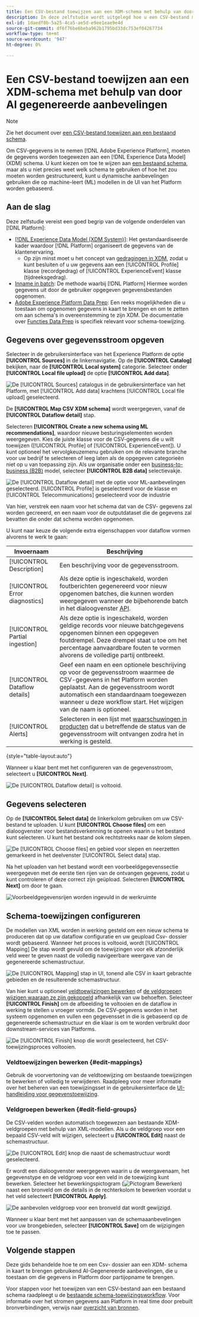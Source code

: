 ```yaml
---
title: Een CSV-bestand toewijzen aan een XDM-schema met behulp van door AI gegenereerde Recommendations
description: In deze zelfstudie wordt uitgelegd hoe u een CSV-bestand met behulp van door AI gegenereerde aanbevelingen kunt toewijzen aan een XDM-schema.
exl-id: 1daedf0b-5a25-4ca5-ae5d-e9ee1eae9e4d
source-git-commit: df6f76be6beba962b1795bd33dc753ef04267734
workflow-type: tm+mt
source-wordcount: '947'
ht-degree: 0%

---
```


# Een CSV-bestand toewijzen aan een XDM-schema met behulp van door AI gegenereerde aanbevelingen

>[!NOTE]
>
>Zie het document over [een CSV-bestand toewijzen aan een bestaand schema](./existing-schema.md).

Om CSV-gegevens in te nemen [!DNL Adobe Experience Platform], moeten de gegevens worden toegewezen aan een [!DNL Experience Data Model] (XDM) schema. U kunt kiezen om toe te wijzen aan [een bestaand schema](./existing-schema.md), maar als u niet precies weet welk schema te gebruiken of hoe het zou moeten worden gestructureerd, kunt u dynamische aanbevelingen gebruiken die op machine-leert (ML) modellen in de UI van het Platform worden gebaseerd.

## Aan de slag

Deze zelfstudie vereist een goed begrip van de volgende onderdelen van [!DNL Platform]:

* [[!DNL Experience Data Model (XDM System)]](../../../xdm/home.md): Het gestandaardiseerde kader waardoor [!DNL Platform] organiseert de gegevens van de klantenervaring.
   * Op zijn minst moet u het concept van [gedragingen in XDM](../../../xdm/home.md#data-behaviors), zodat u kunt besluiten of u uw gegevens aan een [!UICONTROL Profile] klasse (recordgedrag) of [!UICONTROL ExperienceEvent] klasse (tijdreeksgedrag).
* [Inname in batch](../../batch-ingestion/overview.md): De methode waarbij [!DNL Platform] Hiermee worden gegevens uit door de gebruiker opgegeven gegevensbestanden opgenomen.
* [Adobe Experience Platform Data Prep](../../batch-ingestion/overview.md): Een reeks mogelijkheden die u toestaan om opgenomen gegevens in kaart te brengen en om te zetten om aan schema&#39;s in overeenstemming te zijn XDM. De documentatie over [Functies Data Prep](../../../data-prep/functions.md) is specifiek relevant voor schema-toewijzing.

## Gegevens over gegevensstroom opgeven

Selecteer in de gebruikersinterface van het Experience Platform de optie **[!UICONTROL Sources]** in de linkernavigatie. Op de **[!UICONTROL Catalog]** bekijken, naar de **[!UICONTROL Local system]** categorie. Selecteer onder **[!UICONTROL Local file upload]** de optie **[!UICONTROL Add data]**.

![De [!UICONTROL Sources] catalogus in de gebruikersinterface van het Platform, met [!UICONTROL Add data] krachtens [!UICONTROL Local file upload] geselecteerd.](../../images/tutorials/map-csv-recommendations/local-file-upload.png)

De **[!UICONTROL Map CSV XDM schema]** wordt weergegeven, vanaf de **[!UICONTROL Dataflow detail]** stap.

Selecteren **[!UICONTROL Create a new schema using ML recommendations]**, waardoor nieuwe besturingselementen worden weergegeven. Kies de juiste klasse voor de CSV-gegevens die u wilt toewijzen ([!UICONTROL Profile] of [!UICONTROL ExperienceEvent]). U kunt optioneel het vervolgkeuzemenu gebruiken om de relevante branche voor uw bedrijf te selecteren of leeg laten als de opgegeven categorieën niet op u van toepassing zijn. Als uw organisatie onder een [business-to-business (B2B)](../../../xdm/tutorials/relationship-b2b.md) model, selecteer **[!UICONTROL B2B data]** selectievakje.

![De [!UICONTROL Dataflow detail] met de optie voor ML-aanbevelingen geselecteerd. [!UICONTROL Profile] is geselecteerd voor de klasse en [!UICONTROL Telecommunications] geselecteerd voor de industrie](../../images/tutorials/map-csv-recommendations/select-class-and-industry.png)

Van hier, verstrek een naam voor het schema dat van de CSV- gegevens zal worden gecreeerd, en een naam voor de outputdataset die de gegevens zal bevatten die onder dat schema worden opgenomen.

U kunt naar keuze de volgende extra eigenschappen voor dataflow vormen alvorens te werk te gaan:

| Invoernaam | Beschrijving |
| --- | --- |
| [!UICONTROL Description] | Een beschrijving voor de gegevensstroom. |
| [!UICONTROL Error diagnostics] | Als deze optie is ingeschakeld, worden foutberichten gegenereerd voor nieuw opgenomen batches, die kunnen worden weergegeven wanneer de bijbehorende batch in het dialoogvenster [API](../../batch-ingestion/api-overview.md). |
| [!UICONTROL Partial ingestion] | Als deze optie is ingeschakeld, worden geldige records voor nieuwe batchgegevens opgenomen binnen een opgegeven foutdrempel. Deze drempel staat u toe om het percentage aanvaardbare fouten te vormen alvorens de volledige partij ontbreekt. |
| [!UICONTROL Dataflow details] | Geef een naam en een optionele beschrijving op voor de gegevensstroom waarmee de CSV-gegevens in het Platform worden geplaatst. Aan de gegevensstroom wordt automatisch een standaardnaam toegewezen wanneer u deze workflow start. Het wijzigen van de naam is optioneel. |
| [!UICONTROL Alerts] | Selecteren in een lijst met [waarschuwingen in producten](../../../observability/alerts/overview.md) dat u betreffende de status van de gegevensstroom wilt ontvangen zodra het in werking is gesteld. |

{style="table-layout:auto"}

Wanneer u klaar bent met het configureren van de gegevensstroom, selecteert u **[!UICONTROL Next]**.

![De [!UICONTROL Dataflow detail] is voltooid.](../../images/tutorials/map-csv-recommendations/dataflow-detail-complete.png)

## Gegevens selecteren

Op de **[!UICONTROL Select data]** de linkerkolom gebruiken om uw CSV-bestand te uploaden. U kunt **[!UICONTROL Choose files]** om een dialoogvenster voor bestandsverkenning te openen waarin u het bestand kunt selecteren. U kunt het bestand ook rechtstreeks naar de kolom slepen.

![De [!UICONTROL Choose files] en gebied voor slepen en neerzetten gemarkeerd in het deelvenster [!UICONTROL Select data] stap.](../../images/tutorials/map-csv-recommendations/upload-files.png)

Na het uploaden van het bestand wordt een voorbeeldgegevenssectie weergegeven met de eerste tien rijen van de ontvangen gegevens, zodat u kunt controleren of deze correct zijn geüpload. Selecteren **[!UICONTROL Next]** om door te gaan.

![Voorbeeldgegevensrijen worden ingevuld in de werkruimte](../../images/tutorials/map-csv-recommendations/data-uploaded.png)

## Schema-toewijzingen configureren

De modellen van XML worden in werking gesteld om een nieuw schema te produceren dat op uw dataflow configuratie en uw geupload Csv- dossier wordt gebaseerd. Wanneer het proces is voltooid, wordt [!UICONTROL Mapping] De stap wordt gevuld om de toewijzingen voor elk afzonderlijk veld weer te geven naast de volledig navigeerbare weergave van de gegenereerde schemastructuur.

![De [!UICONTROL Mapping] stap in UI, tonend alle CSV in kaart gebrachte gebieden en de resulterende schemastructuur.](../../images/tutorials/map-csv-recommendations/schema-generated.png)

Van hier kunt u optioneel [veldtoewijzingen bewerken](#edit-mappings) of [de veldgroepen wijzigen waaraan ze zijn gekoppeld](#edit-schema) afhankelijk van uw behoeften. Selecteer **[!UICONTROL Finish]** om de afbeelding te voltooien en de dataflow in werking te stellen u vroeger vormde. De CSV-gegevens worden in het systeem opgenomen en vullen een gegevensset in die is gebaseerd op de gegenereerde schemastructuur en die klaar is om te worden verbruikt door downstream-services van Platforms.

![De [!UICONTROL Finish] knop die wordt geselecteerd, het CSV-toewijzingsproces voltooien.](../../images/tutorials/map-csv-recommendations/finish-mapping.png)

### Veldtoewijzingen bewerken {#edit-mappings}

Gebruik de voorvertoning van de veldtoewijzing om bestaande toewijzingen te bewerken of volledig te verwijderen. Raadpleeg voor meer informatie over het beheren van een toewijzingsset in de gebruikersinterface de [UI-handleiding voor gegevenstoewijzing](../../../data-prep/ui/mapping.md#mapping-interface).

### Veldgroepen bewerken {#edit-field-groups}

De CSV-velden worden automatisch toegewezen aan bestaande XDM-veldgroepen met behulp van XML-modellen. Als u de veldgroep voor een bepaald CSV-veld wilt wijzigen, selecteert u **[!UICONTROL Edit]** naast de schemastructuur.

![De [!UICONTROL Edit] knop die naast de schemastructuur wordt geselecteerd.](../../images/tutorials/map-csv-recommendations/edit-schema-structure.png)

Er wordt een dialoogvenster weergegeven waarin u de weergavenaam, het gegevenstype en de veldgroep voor een veld in de toewijzing kunt bewerken. Selecteer het bewerkingspictogram (![Pictogram Bewerken](../../images/tutorials/map-csv-recommendations/edit-icon.png)) naast een bronveld om de details in de rechterkolom te bewerken voordat u het veld selecteert **[!UICONTROL Apply]**.

![De aanbevolen veldgroep voor een bronveld dat wordt gewijzigd.](../../images/tutorials/map-csv-recommendations/select-schema-field.png)

Wanneer u klaar bent met het aanpassen van de schemaaanbevelingen voor uw brongebieden, selecteer **[!UICONTROL Save]** om de wijzigingen toe te passen.

## Volgende stappen

Deze gids behandelde hoe te om een Csv- dossier aan een XDM- schema in kaart te brengen gebruikend AI-Gegenereerde aanbevelingen, die u toestaan om die gegevens in Platform door partijopname te brengen.

Voor stappen voor het toewijzen van een CSV-bestand aan een bestaand schema raadpleegt u de [bestaande schema-toewijzingsworkflow](./existing-schema.md). Voor informatie over het stromen gegevens aan Platform in real time door prebuilt bronverbindingen, verwijs naar [overzicht van bronnen](../../../sources/home.md).
